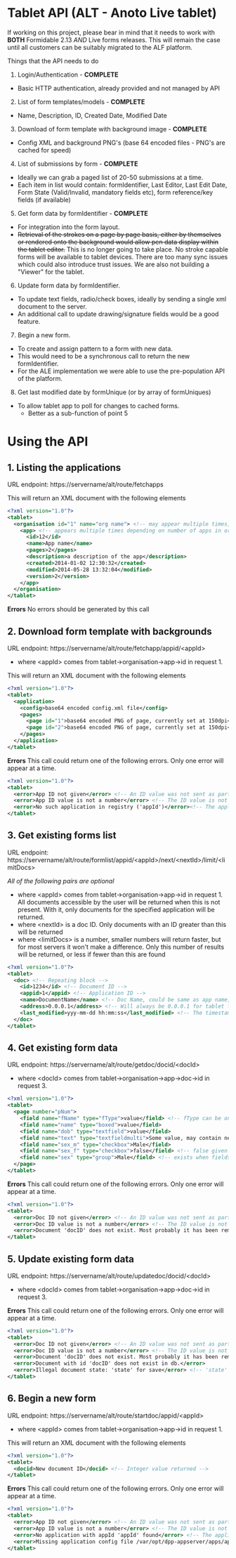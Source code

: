# Tablet API (ALT - Anoto Live tablet)

If working on this project, please bear in mind that it needs to work
with **BOTH** Formidable 2.13 _AND_ Live forms releases. This will remain
the case until all customers can be suitably migrated to the ALF platform.

Things that the API needs to do

1. Login/Authentication - **COMPLETE**
  * Basic HTTP authentication, already provided and not managed by API

2. List of form templates/models - **COMPLETE**
  * Name, Description, ID, Created Date, Modified Date

3. Download of form template with background image - **COMPLETE**
  * Config XML and background PNG's (base 64 encoded files - PNG's are cached for speed)

4. List of submissions by form - **COMPLETE**
  * Ideally we can grab a paged list of 20-50 submissions at a time. 
  * Each item in list would contain: formIdentifier, Last Editor, Last Edit Date, Form State (Valid/Invalid, mandatory fields etc), form reference/key fields (if available)

5. Get form data by formIdentifier - **COMPLETE**
  * For integration into the form layout. 
  * ~~Retrieval of the strokes on a page by page basis, either by themselves or rendered onto the background would allow pen data display within the tablet editor.~~ This is no longer going to take place. No stroke capable forms will be available to tablet devices. There are too many sync issues which could also introduce trust issues. We are also not building a "Viewer" for the tablet. 

6. Update form data by formIdentifier.
  * To update text fields, radio/check boxes, ideally by sending a single xml document to the server. 
  * An additional call to update drawing/signature fields would be a good feature.

7. Begin a new form.
  * To create and assign pattern to a form with new data. 
  * This would need to be a synchronous call to return the new formIdentifier. 
  * For the ALE implementation we were able to use the pre-population API of the platform.

8. Get last modified date by formUnique (or by array of formUniques)
  * To allow tablet app to poll for changes to cached forms.
    - Better as a sub-function of point 5
	
	
	
# Using the API

## 1. Listing the applications

URL endpoint: https://servername/alt/route/fetchapps

This will return an XML document with the following elements
```xml
<?xml version="1.0"?>
<tablet>
  <organisation id="1" name="org name"> <!-- may appear multiple times, depending on user access rights -->
    <app> <!-- appears multiple times depending on number of apps in organisation -->
      <id>12</id>
      <name>App name</name>
      <pages>2</pages>
      <description>a description of the app</description>
      <created>2014-01-02 12:30:32</created>
      <modified>2014-05-28 13:32:04</modified>
      <version>2</version>
    </app>
  </organisation>
</tablet>
```

**Errors**
No errors should be generated by this call

## 2. Download form template with backgrounds

URL endpoint: https://servername/alt/route/fetchapp/appid/&lt;appId&gt;

 * where &lt;appId&gt; comes from tablet->organisation->app->id in request 1.

This will return an XML document with the following elements
```xml
<?xml version="1.0"?>
<tablet>
  <application>
    <config>base64 encoded config.xml file</config>
    <pages>
      <page id="1">base64 encoded PNG of page, currently set at 150dpi</page>
      <page id="2">base64 encoded PNG of page, currently set at 150dpi</page>
    </pages>
  </application>
</tablet>
```

**Errors**
This call could return one of the following errors. Only one error will appear at a time.

```xml
<?xml version="1.0"?>
<tablet>
  <error>App ID not given</error> <!-- An ID value was not sent as part of the URL -->
  <error>App ID value is not a number</error> <!-- The ID value is not a valid integer -->
  <error>No such application in registry ('appId')</error><!-- The application does not exist, it may have been deleted -->
</tablet>
```

## 3. Get existing forms list

URL endpoint: https://servername/alt/route/formlist/appid/&lt;appId>/next/&lt;nextId&gt;/limit/&lt;limitDocs&gt;

_All of the following pairs are optional_

 * where &lt;appId&gt; comes from tablet->organisation->app->id in request 1. All documents accessible by the user will be returned when this is not present. With it, only documents for the specified application will be returned.
 * where &lt;nextId&gt; is a doc ID. Only documents with an ID greater than this will be returned
 * where &lt;limitDocs&gt; is a number, smaller numbers will return faster, but for most servers it won't make a difference. Only this number of results will be returned, or less if fewer than this are found
 

```xml
<?xml version="1.0"?>
<tablet>
  <doc> <!-- Repeating block -->
    <id>1234</id> <!-- Document ID -->
    <appid>1</appid> <!-- Application ID -->
    <name>DocumentName</name> <!-- Doc Name, could be same as app name, modified by custom handler or set on tablet -->
    <address>0.0.0.1</address> <!-- Will always be 0.0.0.1 for tablet forms. No other forms will be sent back at present -->
    <last_modified>yyy-mm-dd hh:mm:ss</last_modified> <!-- The timestamp from the last changeset/submission -->
  </doc>
</tablet>
```

## 4. Get existing form data

URL endpoint: https://servername/alt/route/getdoc/docid/&lt;docId&gt; 

 - where &lt;docId&gt; comes from tablet->organisation->app->doc->id in request 3.

```xml
<?xml version="1.0"?>
<tablet>
  <page number="pNum">
    <field name="fName" type="fType">value</field> <!-- fType can be one of the following -->
    <field name="name" type="boxed">value</field>
    <field name="dob" type="textfield">value</field>
    <field name="text" type="textfieldmulti">Some value, may contain newlines</field>
    <field name="sex_m" type="checkbox">Male</field>
    <field name="sex_f" type="checkbox">false</field> <!-- false given as a value when field not marked, regardless of group member or not -->
    <field name="sex" type="group">Male</field> <!-- exists when fields are grouped and takes value of last marked box c.f. HTML radio button -->
  </page>
</tablet>
```

**Errors**
This call could return one of the following errors. Only one error will appear at a time.

```xml
<?xml version="1.0"?>
<tablet>
  <error>Doc ID not given</error> <!-- An ID value was not sent as part of the URL -->
  <error>Doc ID value is not a number</error> <!-- The ID value is not a valid integer -->
  <error>Document 'docID' does not exist. Most probably it has been removed.</error> <!-- The document does not exist, it may have been deleted -->
</tablet>
```

## 5. Update existing form data

URL endpoint: https://servername/alt/route/updatedoc/docid/&lt;docId&gt; 

 - where &lt;docId&gt; comes from tablet->organisation->app->doc->id in request 3.

**Errors**
This call could return one of the following errors. Only one error will appear at a time.

```xml
<?xml version="1.0"?>
<tablet>
  <error>Doc ID not given</error> <!-- An ID value was not sent as part of the URL -->
  <error>Doc ID value is not a number</error> <!-- The ID value is not a valid integer -->
  <error>Document 'docID' does not exist. Most probably it has been removed.</error>
  <error>Document with id 'docID' does not exist in db.</error>
  <error>Illegal document state: 'state' for save</error> <!-- 'state' must be "OPEN", "CLOSED", "COMPLETE" or "INCOMPLETE" -->
</tablet>
```

## 6. Begin a new form

URL endpoint: https://servername/alt/route/startdoc/appid/&lt;appId&gt; 

 - where &lt;appId&gt; comes from tablet->organisation->app->id in request 1.

This will return an XML document with the following elements
```xml
<?xml version="1.0"?>
<tablet>
  <docid>New document ID</docid> <!-- Integer value returned -->
</tablet>
```

**Errors**
This call could return one of the following errors. Only one error will appear at a time.

```xml
<?xml version="1.0"?>
<tablet>
  <error>App ID not given</error> <!-- An ID value was not sent as part of the URL -->
  <error>App ID value is not a number</error> <!-- The ID value is not a valid integer -->
  <error>No application with appId 'appId' found</error> <!-- The application does not exist, it may have been deleted -->
  <error>Missing application config file /var/opt/dpp-appserver/apps/appId/config.xml</error> <!-- Application directory exists but has not been created correctly -->
</tablet>
```